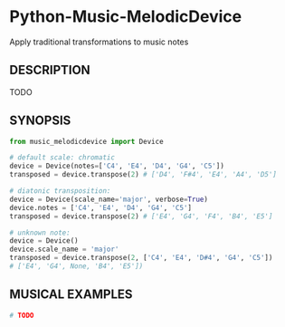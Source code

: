 # Python-Music-MelodicDevice
Apply traditional transformations to music notes

## DESCRIPTION

TODO

## SYNOPSIS
```python
from music_melodicdevice import Device

# default scale: chromatic
device = Device(notes=['C4', 'E4', 'D4', 'G4', 'C5'])
transposed = device.transpose(2) # ['D4', 'F#4', 'E4', 'A4', 'D5']

# diatonic transposition:
device = Device(scale_name='major', verbose=True)
device.notes = ['C4', 'E4', 'D4', 'G4', 'C5']
transposed = device.transpose(2) # ['E4', 'G4', 'F4', 'B4', 'E5']

# unknown note:
device = Device()
device.scale_name = 'major'
transposed = device.transpose(2, ['C4', 'E4', 'D#4', 'G4', 'C5'])
# ['E4', 'G4', None, 'B4', 'E5'])
```

## MUSICAL EXAMPLES
```python
# TODO
```
